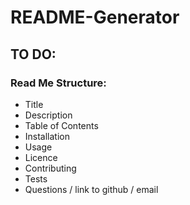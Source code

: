# README-Generator


## TO DO: 

### Read Me Structure:
- Title
- Description
- Table of Contents
- Installation
- Usage
- Licence
- Contributing
- Tests
- Questions / link to github / email